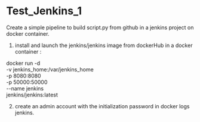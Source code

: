 # Test_Jenkins_1
Create a simple pipeline to build script.py from github in a jenkins project on docker container.

1. install and launch the jenkins/jenkins image from dockerHub in a docker container :

docker run -d \
-v jenkins_home:/var/jenkins_home \
-p 8080:8080 \
-p 50000:50000 \
--name jenkins \
jenkins/jenkins:latest

2. create an admin account with the initialization password in docker logs jenkins.



